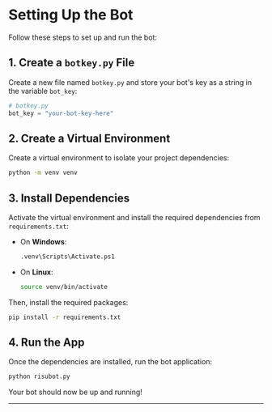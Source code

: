 
# Setting Up the Bot

Follow these steps to set up and run the bot:

## 1. Create a `botkey.py` File

Create a new file named `botkey.py` and store your bot's key as a string in the variable `bot_key`:

```python
# botkey.py
bot_key = "your-bot-key-here"
```

## 2. Create a Virtual Environment

Create a virtual environment to isolate your project dependencies:

```bash
python -m venv venv
```

## 3. Install Dependencies

Activate the virtual environment and install the required dependencies from `requirements.txt`:

- On **Windows**:

  ```bash
  .venv\Scripts\Activate.ps1
  ```

- On **Linux**:

  ```bash
  source venv/bin/activate
  ```

Then, install the required packages:

```bash
pip install -r requirements.txt
```

## 4. Run the App

Once the dependencies are installed, run the bot application:

```bash
python risubot.py
```

Your bot should now be up and running!

---

